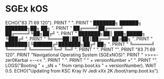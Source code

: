 # SGEx kOS

ECHO("83 71 69 120").
PRINT "                                       ".
PRINT "   ███████╗ ██████╗ ███████╗██╗  ██╗   ".
PRINT "   ██╔════╝██╔════╝ ██╔════╝╚██╗██╔╝   ".
PRINT "   ███████╗██║  ███╗█████╗   ╚███╔╝    ".
PRINT "   ╚════██║██║   ██║██╔══╝   ██╔██╗    ".
PRINT "   ███████║╚██████╔╝███████╗██╔╝ ██╗   ".
PRINT "   ╚══════╝ ╚═════╝ ╚══════╝╚═╝  ╚═╝   ".
PRINT "                                 ".
PRINT "".
PRINT "83 71 69 120".
PRINT "Navigational Operating System (SGExNOS)".
PRINT "       >>==- zer0Kerbal =--<<          ".
PRINT "                                       ".
PRINT "       " + versionNumber +"   ".
PRINT "".
LOGS("Booting " + _sN + " from ramp.boot.ks " + versionNumber).
WAIT 0.5.
ECHO("Updating from KSC Kray IV Jedi xXx 2K /boot/ramp.boot.ks").
